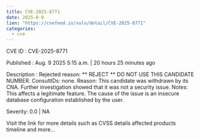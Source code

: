 ```yaml
--- 
title: CVE-2025-8771
date: 2025-8-9
lien: "https://cvefeed.io/vuln/detail/CVE-2025-8771"
categories:
  - cve
---
```


CVE ID : CVE-2025-8771

Published :  Aug. 9
2025
5:15 a.m. | 20 hours
25 minutes ago

Description : Rejected reason: ** REJECT ** DO NOT USE THIS CANDIDATE NUMBER. ConsultIDs: none. Reason: This candidate was withdrawn by its CNA. Further investigation showed that it was not a security issue. Notes: This affects a legitimate feature. The cause of the issue is an insecure database configuration established by the user.

Severity: 0.0 | NA

Visit the link for more details
such as CVSS details
affected products
timeline
and more...
